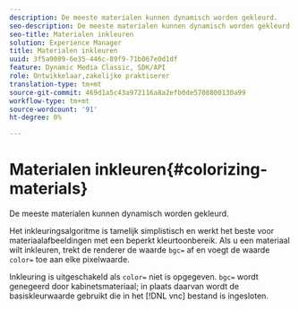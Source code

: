 ```yaml
---
description: De meeste materialen kunnen dynamisch worden gekleurd.
seo-description: De meeste materialen kunnen dynamisch worden gekleurd.
seo-title: Materialen inkleuren
solution: Experience Manager
title: Materialen inkleuren
uuid: 3f5a9089-6e35-446c-89f9-71b067e0d1df
feature: Dynamic Media Classic, SDK/API
role: Ontwikkelaar,zakelijke praktiserer
translation-type: tm+mt
source-git-commit: 469d1a5c43a972116a8a2efb0de5708800130a99
workflow-type: tm+mt
source-wordcount: '91'
ht-degree: 0%

---
```



# Materialen inkleuren{#colorizing-materials}

De meeste materialen kunnen dynamisch worden gekleurd.

Het inkleuringsalgoritme is tamelijk simplistisch en werkt het beste voor materiaalafbeeldingen met een beperkt kleurtoonbereik. Als u een materiaal wilt inkleuren, trekt de renderer de waarde `bgc=` af en voegt de waarde `color=` toe aan elke pixelwaarde.

Inkleuring is uitgeschakeld als `color=` niet is opgegeven. `bgc=` wordt genegeerd door kabinetsmateriaal; in plaats daarvan wordt de basiskleurwaarde gebruikt die in het  [!DNL vnc] bestand is ingesloten.

